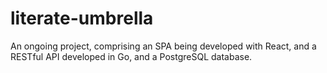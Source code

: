 # literate-umbrella
An ongoing project, comprising an SPA being developed with React, and a RESTful API developed in Go, and a PostgreSQL database.
